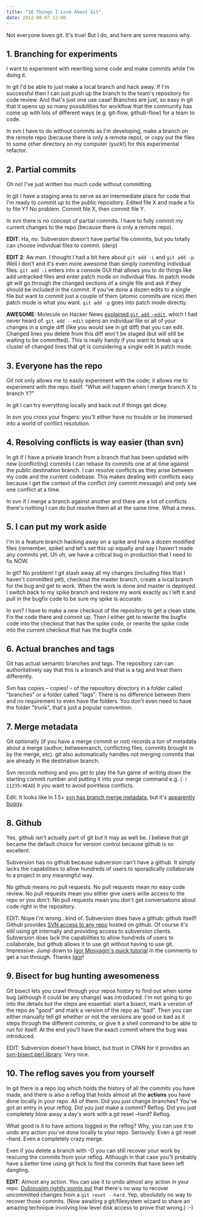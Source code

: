```yaml
---
title: "10 Things I Love About Git"
date: 2012-08-07 12:00
---
```


Not everyone loves git. It's true! But I do, and here are some reasons why.

## 1. Branching for experiments

I want to experiment with rewriting some code and make commits while I'm doing it.

In git I'd be able to just make a local branch and hack away. If I'm successful then I can just push up the branch to the team's repository for code review. And that's just one use case! Branches are just, so easy in git that it opens up so many possibilities for workflow that the community has come up with lots of different ways (e.g. git-flow, github-flow) for a team to code.

In svn I have to do without commits as I'm developing, make a branch on the remote repo (because there is only a remote repo), or copy out the files to some other directory on my computer (yuck!) for this experimental refactor.

## 2. Partial commits

Oh no! I've just written too much code without committing.

In git I have a staging area to serve as an intermediate place for code that I'm ready to commit up to the public repository. Edited file X and made a fix to file Y? No problem. Commit file X, then commit file Y.

In svn there is no concept of partial commits. I have to fully commit my current changes to the repo (because there is only a remote repo).

**EDIT**: Ha, no. Subversion doesn't have partial file commits, but you totally can choose individual files to commit. (derp)

**EDIT 2**: Aw man. I thought I had a bit here about `git add -i` and `git add -p`. Well I don't and it's even more awesome than simply commiting individual files. `git add -i` enters into a console GUI that allows you to do things like add untracked files and enter patch mode on individual files. In patch mode git will go through the changed sections of a single file and ask if they should be included in the commit. If you've done a dozen edits to a single file but want to commit just a couple of them (atomic commits are nice) then patch mode is what you want. `git add -p` goes into patch mode directly.

**AWESOME**: Molecule on Hacker News [explained `git add –edit`](https://news.ycombinator.com/item?id=4382779), which I had never heard of. `git add --edit` opens an individual file or all of your changes in a single diff (like you would see in git diff) that you can edit. Changed lines you delete from this diff won't be staged (but will still be waiting to be committed). This is really handy if you want to break up a cluster of changed lines that git is considering a single edit in patch mode.

## 3. Everyone has the repo

Git not only allows me to easily experiment with the code; it allows me to experiment with the repo itself. "What will happen when I merge branch X to branch Y?"

In git I can try everything locally and back out if things get dicey.

In svn you cross your fingers: you'll either have no trouble or be immersed into a world of conflict resolution.

## 4. Resolving conflicts is way easier (than svn)

In git if I have a private branch from a branch that has been updated with new (conflicting) commits I can rebase its commits one at at time against the public destination branch. I can resolve conflicts as they arise between my code and the current codebase. This makes dealing with conflicts easy because I get the context of the conflict (my commit message) and only see one conflict at a time.

In svn if I merge a branch against another and there are a lot of conflicts there's nothing I can do but resolve them all at the same time. What a mess.

## 5. I can put my work aside

I'm in a feature branch hacking away on a spike and have a dozen modified files (remember, spike) and let's set this up equally and say I haven't made any commits yet. Uh oh, we have a critical bug in production that I need to fix NOW.

In git? No problem! I git stash away all my changes (including files that I haven't committed yet), checkout the master branch, create a local branch for the bug and get to work. When the work is done and master is deployed. I switch back to my spike branch and restore my work exactly as I left it and pull in the bugfix code to be sure my spike is accurate.

In svn? I have to make a new checkout of the repository to get a clean state. Fix the code there and commit up. Then I either get to rewrite the bugfix code into the checkout that has the spike code, or rewrite the spike code into the current checkout that has the bugfix code.

## 6. Actual branches and tags

Git has actual semantic branches and tags. The repository can can authoritatively say that this is a branch and that is a tag and treat them differently.

Svn has copies – copies! – of the repository directory in a folder called "branches" or a folder called "tags". There is no difference between them and no requirement to even have the folders. You don't even need to have the folder "trunk", that's just a popular convention.

## 7. Merge metadata

Git optionally (if you have a merge commit or not) records a ton of metadata about a merge (author, betweenranch, conflicting files, commits brought in by the merge, etc). git also automatically handles not merging commits that are already in the destination branch.

Svn records nothing and you get to play the fun game of writing down the starting commit number and putting it into your merge command e.g. (`-r 11235:HEAD`) it you want to avoid pointless conflicts.

Edit: It looks like in 1.5+ [svn has branch merge metadata](https://news.ycombinator.com/item?id=4381285), but it's [apparently buggy](https://news.ycombinator.com/item?id=4381303).

## 8. Github

Yes, github isn't actually part of git but it may as well be. I believe that git became the default choice for version control because github is so excellent.

Subversion has no github because subversion can't have a github. It simply lacks the capabilities to allow hundreds of users to sporadically collaborate to a project in any meaningful way.

No github means no pull requests. No pull requests mean no easy code review. No pull requests mean you either give users write access to the repo or you don't. No pull requests mean you don't get conversations about code right in the repository.

EDIT: Nope I'm wrong…kind of. Subversion does have a github: github itself! Github provides [SVN access to any repo](https://github.com/blog/1178-collaborating-on-github-with-subversion) hosted on github. Of course it's still using git internally and providing access to subversion clients. Subversion does lack the capabilities to allow hundreds of users to collaborate, but github allows it to use git without having to use git. Impressive. Jump down to [Igor Mosyagin's quick tutorial](http://rakeroutes.com/blog/10-things-i-love-about-git/#comment-619138938) in the comments to get a run through. Thanks [Igor](https://twitter.com/shrimpsizemoose)!

## 9. Bisect for bug hunting awesomeness

Git bisect lets you crawl through your repos history to find out when some bug (although it could be any change) was introduced. I'm not going to go into the details but the steps are essential: start a bisect, mark a version of the repo as "good" and mark a version of the repo as "bad". Then you can either manually tell git whether or not the versions are good or bad as it steps through the different commits, or give it a shell command to be able to run for itself. At the end you'll have the exact commit where the bug was introduced.

EDIT: Subversion doesn't have bisect, but trust in CPAN for it provides an [svn-bisect perl library](http://search.cpan.org/~infinoid/App-SVN-Bisect-1.1/bin/svn-bisect). Very nice.

## 10. The reflog saves you from yourself

In git there is a repo log which holds the history of all the commits you have made, and there is also a reflog that holds almost all the **actions** you have done locally in your repo. All of them. Did you just change branches? You've got an entry in your reflog. Did you just make a commit? Reflog. Did you just completely blow away a day's work with a git reset –hard? Reflog.

What good is it to have actions logged in the reflog? Why, you can use it to undo any action you've done locally to your repo. Seriously. Even a git reset –hard. Even a completely crazy merge.

Even if you delete a branch with -D you can still recover your work by rescuing the commits from your reflog. Although in that case you'll probably have a better time using git fsck to find the commits that have been left dangling.

**EDIT**: Almost any action. You can use it to undo almost any action in your repo. [Dubiousjim rightly points out](http://rakeroutes.com/blog/10-things-i-love-about-git/#comment-619145311) that there's no way to recover uncommitted changes from a `git reset --hard`. Yep, absolutely no way to recover those commits. (Now awaiting a git/filesystem wizard to share an amazing technique involving low level disk access to prove that wrong.) :-)

